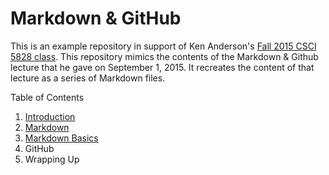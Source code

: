 # Markdown & GitHub

This is an example repository in support of Ken Anderson's [Fall 2015 CSCI 5828 class](http://www.cs.colorado.edu/~kena/classes/5828/f15/). This repository mimics the contents of the Markdown & Github lecture that he gave on September 1, 2015. It recreates the content of that lecture as a series of Markdown files.

Table of Contents

1. [Introduction](https://github.com/kenbod/markdown_github_01/blob/master/Introduction.md)
2. [Markdown](https://github.com/kenbod/markdown_github_01/blob/master/Markdown.md)
3. [Markdown Basics](https://github.com/kenbod/markdown_github_01/blob/master/MarkdownBasics.md)
4. GitHub
5. Wrapping Up
